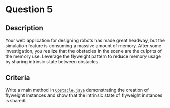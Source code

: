 # Question 5

## Description

Your web application for designing robots has made great headway, but the simulation feature is consuming a massive amount of memory. After some investigation, you realize that the obstacles in the scene are the culprits of the memory use. Leverage the flyweight pattern to reduce memory usage by sharing intrinsic state between obstacles.

## Criteria

Write a main method in [`Obstacle.java`](Obstacle.java) demonstrating the creation of flyweight instances and show that the intrinsic state of flyweight instances is shared.